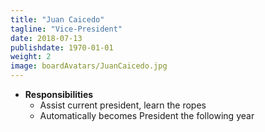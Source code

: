```yaml
---
title: "Juan Caicedo"
tagline: "Vice-President"
date: 2018-07-13
publishdate: 1970-01-01
weight: 2
image: boardAvatars/JuanCaicedo.jpg
---
```


- **Responsibilities**
  - Assist current president, learn the ropes
  - Automatically becomes President the following year

